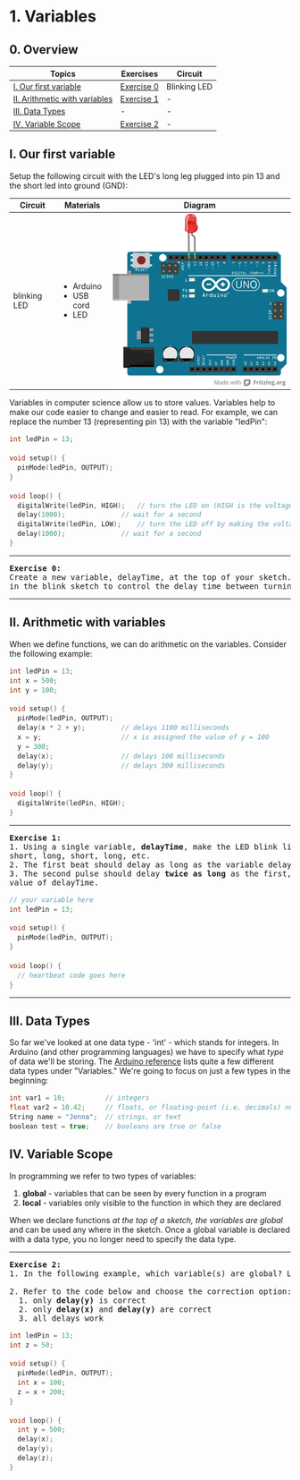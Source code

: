 # 1. Variables

## 0. Overview

| Topics | Exercises | Circuit |
| --- | --- | --- |
| [I. Our first variable](#i-what-is-Arduino) | [Exercise 0](#ex0) | Blinking LED |
| [II. Arithmetic with variables](#ii-arithmetic-with-variables) | [Exercise 1](#ex1) | - |
| [III. Data Types](#iii-data-types) | - | - |
| [IV. Variable Scope](#iv-variable-scope) | [Exercise 2](#ex2) | - |


## I. Our first variable
Setup the following circuit with the LED's long leg plugged into pin 13 and the short led into ground (GND):

| Circuit | Materials | Diagram |
| --- | --- | --- |
| blinking LED | <ul><li>Arduino</li><li>USB cord</li><li>LED</li></ul> | ![alt text](../images/ledpin13.jpg) |


Variables in computer science allow us to store values. Variables help to make our code easier to change and easier to read. For example, we can replace the number 13 (representing pin 13) with the variable "ledPin":

```c++
int ledPin = 13;

void setup() {
  pinMode(ledPin, OUTPUT);
}

void loop() {
  digitalWrite(ledPin, HIGH);   // turn the LED on (HIGH is the voltage level)
  delay(1000);              // wait for a second
  digitalWrite(ledPin, LOW);    // turn the LED off by making the voltage LOW
  delay(1000);              // wait for a second
}
```
---

<a name="ex0"></a>
<pre>
<b>Exercise 0:</b>
Create a new variable, delayTime, at the top of your sketch. Use this variable
in the blink sketch to control the delay time between turning on/off.
</pre>

---

## II. Arithmetic with variables

When we define functions, we can do arithmetic on the variables. Consider the following example:

```c++
int ledPin = 13;
int x = 500;
int y = 100;

void setup() {
  pinMode(ledPin, OUTPUT);
  delay(x * 2 + y);         // delays 1100 milliseconds
  x = y;                    // x is assigned the value of y = 100
  y = 300;
  delay(x);                 // delays 100 milliseconds
  delay(y);                 // delays 300 milliseconds
}

void loop() {
  digitalWrite(ledPin, HIGH);
}
```

---

<a name="ex1"></a>
<pre>
<b>Exercise 1:</b>
1. Using a single variable, <b>delayTime</b>, make the LED blink like a heartbeat:
short, long, short, long, etc.
2. The first beat should delay as long as the variable delayTime.
3. The second pulse should delay <b>twice as long</b> as the first, regardless of the
value of delayTime.
</pre>

```c++
// your variable here
int ledPin = 13;

void setup() {
  pinMode(ledPin, OUTPUT);
}

void loop() {
  // heartbeat code goes here
}
```

---


## III. Data Types
So far we've looked at one data type - 'int' - which stands for integers. In Arduino (and other programming languages) we have to specify what *type* of data we'll be storing. The [Arduino reference](https://www.arduino.cc/en/Reference/HomePage) lists quite a few different data types under "Variables." We're going to focus on just a few types in the beginning:

```c++
int var1 = 10;          // integers
float var2 = 10.42;     // floats, or floating-point (i.e. decimals) numbers
String name = "Jenna";  // strings, or text
boolean test = true;    // booleans are true or false
```

## IV. Variable Scope
In programming we refer to two types of variables:
1. **global** - variables that can be seen by every function in a program
2. **local** - variables only visible to the function in which they are declared

When we declare functions *at the top of a sketch, the variables are global* and can be used any where in the sketch. Once a global variable is declared with a data type, you no longer need to specify the data type.

---

<a name="ex2"></a>
<pre>
<b>Exercise 2:</b>
1. In the following example, which variable(s) are global? Local?

2. Refer to the code below and choose the correction option:
  1. only <b>delay(y)</b> is correct
  2. only <b>delay(x)</b> and <b>delay(y)</b> are correct
  3. all delays work  
</pre>

```c++
int ledPin = 13;
int z = 50;

void setup() {
  pinMode(ledPin, OUTPUT);
  int x = 100;
  z = x + 200;
}

void loop() {
  int y = 500;
  delay(x);             
  delay(y);    
  delay(z);         
}
```
